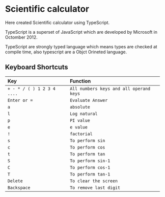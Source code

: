 # Scientific calculator

Here created Scientific calculator using TypeScript.

TypeScript is a superset of JavaScript which are developed by Microsoft in Octomber 2012.

TypeScript are strongly typed language which means types are checked at compile time, also typescript are a Objct Orineted language.

## Keyboard Shortcuts

 | Key | Function |
 | :-------- | :------- | 
 | `+ - * / ( ) 1 2 3 4 ....` | `All numbers keys and all operand keys` | 
 | `Enter or =` | `Evaluate Answer` |  
 | `a` | `absolute` | 
 | `l` | `Log natural` | 
 | `p` | `PI value` | 
 | `e` | `e value` | 
 | `!` | `factorial` | 
 | `s` | `To perform sin` | 
 | `c` | `To perform cos` | 
 | `t` | `To perform tan` | 
 | `S` | `To perform sin-1` | 
 | `C` | `To perform cos-1` | 
 | `T` | `To perform tan-1` | 
 | `Delete` | `To clear the screen` | 
 | `Backspace` | `To remove last digit` |
